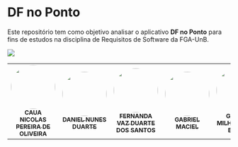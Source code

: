 ﻿# DF no Ponto

 Este repositório tem como objetivo analisar o aplicativo  **DF no Ponto** para fins de estudos na disciplina de Requisitos de Software da FGA-UnB.

![](https://bus2.mobilibus.com.br/wp-content/uploads/313_header-1.webp)



<table>
  <tr>
    <td align="center"><a href="https://github.com/cauanicolas"><img style="border-radius: 50%;" src="https://github.com/cauanicolas.png" width="100px;" alt=""/><br /><sub><b>CAUA NICOLAS PEREIRA DE OLIVEIRA</b></sub></a><br />
      <td align="center"><a href="https://github.com/DanNunes777"><img style="border-radius: 50%;" src="https://github.com/DanNunes777.png" width="100px;" alt=""/><br /><sub><b>DANIEL NUNES DUARTE</b></sub></a><br />
  <td align="center"><a href="https://github.com/Fernandavazgit1"><img style="border-radius: 50%;" src="https://github.com/Fernandavazgit1.png" width="100px;" alt=""/><br /><sub><b>FERNANDA VAZ DUARTE DOS SANTOS </b></sub></a><br />
   <td align="center"><a href="https://github.com/GabrielMacielBR"><img style="border-radius: 50%;" src="https://github.com/GabrielMacielBR.png" width="100px;" alt=""/><br /><sub><b>GABRIEL MACIEL </b></sub></a><br />
       <td align="center"><a href="https://github.com/JoaoComTil"><img style="border-radius: 50%;" src="https://github.com/JoaoComTil.png" width="100px;" alt=""/><br /><sub><b>GABRIEL MILHOMEM DE BRITOL </b></sub></a><br />
      <td align="center">
  <a href="https://github.com/Joaolramos">
    <img style="border-radius: 50%;" src="https://github.com/Joaolramos.png" width="100px;" alt=""/>
    <br />
    <sub><b>JOAO LUCAS RAMOS DOS REIS</b></sub>
  </a>
  <br />
</td>




